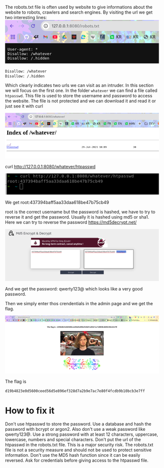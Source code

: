 The robots.txt file is often used by website to give informations about the website to robots, crawlers and search engines. By visiting the url we get two interesting lines:
![alt text](image-1.png)

```
Disallow: /whatever
Disallow: /.hidden
```

Which clearly indicates two urls we can visit as an intruder. In this section we will focus on the first one.
In the folder `whatever` we can find a file called `htpasswd`. This file is used to store the username and password to access the website. The file is not protected and we can download it and read it or just see it with curl

![alt text](image-2.png)

curl http://127.0.0.1:8080/whatever/htpasswd

![alt text](image-3.png)

We get root:437394baff5aa33daa618be47b75cb49

root is the correct username but the password is hashed, we have to try to reverse it and get the password.
Usually it is hashed using md5 or sha1.
Here we can try to reverse the password
https://md5decrypt.net/

![alt text](image.png)

And we get the password: qwerty123@ which looks like a very good password.

Then we simply enter thos crendentials in the admin page and we get the flag.

![alt text](image-4.png)

The flag is

```
d19b4823e0d5600ceed56d5e896ef328d7a2b9e7ac7e80f4fcdb9b10bcb3e7ff
```

# How to fix it

Don't use htpasswd to store the password. Use a database and hash the password with bcrypt or argon2. Also don't use a weak password like qwerty123@. Use a strong password with at least 12 characters, uppercase, lowercase, numbers and special characters.
Don't put the url of the htpasswd in the robots.txt file. This is a major security risk. The robots.txt file is not a security measure and should not be used to protect sensitive information. Don't use the MD5 hash function since it can be easily reversed.
Ask for credentials before giving access to the htpasswd file.
